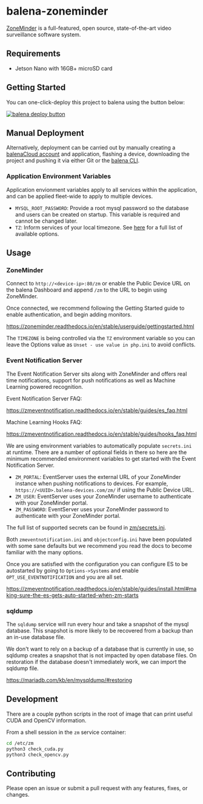 # balena-zoneminder

[ZoneMinder](https://www.zoneminder.com/) is a full-featured, open source, state-of-the-art video surveillance software system.

## Requirements

- Jetson Nano with 16GB+ microSD card

## Getting Started

You can one-click-deploy this project to balena using the button below:

[![balena deploy button](https://www.balena.io/deploy.svg)](https://dashboard.balena-cloud.com/deploy?repoUrl=https://github.com/klutchell/balena-zoneminder)

## Manual Deployment

Alternatively, deployment can be carried out by manually creating a [balenaCloud account](https://dashboard.balena-cloud.com) and application,
flashing a device, downloading the project and pushing it via either Git or the [balena CLI](https://github.com/balena-io/balena-cli).

### Application Environment Variables

Application envionment variables apply to all services within the application, and can be applied fleet-wide to apply to multiple devices.

- `MYSQL_ROOT_PASSWORD`: Provide a root mysql password so the database and users can be created on startup.
This variable is required and cannot be changed later.
- `TZ`: Inform services of your local timezone.
See [here](https://en.wikipedia.org/wiki/List_of_tz_database_time_zones) for a full list of available options.

## Usage

### ZoneMinder

Connect to `http://<device-ip>:80/zm` or enable the Public Device URL on the
balena Dashboard and append `/zm` to the URL to begin using ZoneMinder.

Once connected, we recommend following the Getting Started guide to enable authentication,
and begin adding monitors.

<https://zoneminder.readthedocs.io/en/stable/userguide/gettingstarted.html>

The `TIMEZONE` is being controlled via the `TZ` environment variable so you can leave
the Options value as `Unset - use value in php.ini` to avoid conflicts.

### Event Notification Server

The Event Notification Server sits along with ZoneMinder and offers real time notifications,
support for push notifications as well as Machine Learning powered recognition.

Event Notification Server FAQ:

<https://zmeventnotification.readthedocs.io/en/stable/guides/es_faq.html>

Machine Learning Hooks FAQ:

<https://zmeventnotification.readthedocs.io/en/stable/guides/hooks_faq.html>

We are using environment variables to automatically populate `secrets.ini` at runtime.
There are a number of optional fields in there so here are the minimum recommended
environment variables to get started with the Event Notification Server.

- `ZM_PORTAL`: EventServer uses the external URL of your ZoneMinder instance when pushing
notifications to devices. For example, `https://<UUID>.balena-devices.com/zm/` if using the Public Device URL.
- `ZM_USER`: EventServer uses your ZoneMinder username to authenticate with your ZoneMinder portal.
- `ZM_PASSWORD`: EventServer uses your ZoneMinder password to authenticate with your ZoneMinder portal.

The full list of supported secrets can be found in [zm/secrets.ini](./zm/secrets.ini).

Both `zmeventnotification.ini` and `objectconfig.ini` have been populated with some sane
defaults but we recommend you read the docs to become familiar with the many options.

Once you are satisfied with the configuration you can configure ES to be autostarted
by going to `Options->Systems` and enable `OPT_USE_EVENTNOTIFICATION` and you are all set.

<https://zmeventnotification.readthedocs.io/en/stable/guides/install.html#making-sure-the-es-gets-auto-started-when-zm-starts>

### sqldump

The `sqldump` service will run every hour and take a snapshot of the mysql database.
This snapshot is more likely to be recovered from a backup than an in-use database file.

We don't want to rely on a backup of a database that is currently in use,
so sqldump creates a snapshot that is not impacted by open database files.
On restoration if the database doesn't immediately work, we can import the sqldump file.

<https://mariadb.com/kb/en/mysqldump/#restoring>

## Development

There are a couple python scripts in the root of image that can print
useful CUDA and OpenCV information.

From a shell session in the `zm` service container:

```bash
cd /etc/zm
python3 check_cuda.py
python3 check_opencv.py
```

## Contributing

Please open an issue or submit a pull request with any features, fixes, or changes.

